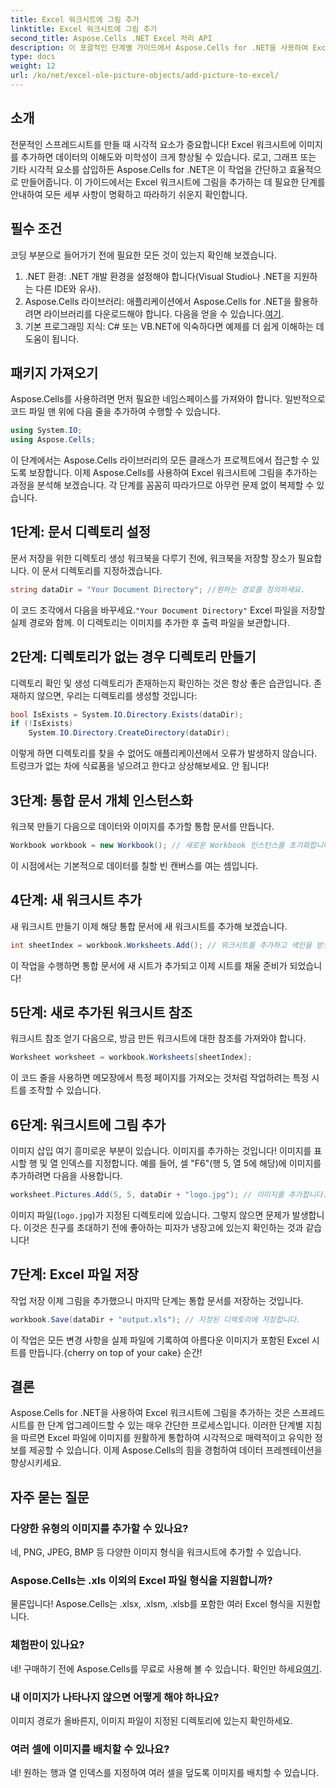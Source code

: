 ```yaml
---
title: Excel 워크시트에 그림 추가
linktitle: Excel 워크시트에 그림 추가
second_title: Aspose.Cells .NET Excel 처리 API
description: 이 포괄적인 단계별 가이드에서 Aspose.Cells for .NET을 사용하여 Excel 워크시트에 그림을 쉽게 추가하는 방법을 알아보세요. 스프레드시트를 강화하세요.
type: docs
weight: 12
url: /ko/net/excel-ole-picture-objects/add-picture-to-excel/
---
```

## 소개
전문적인 스프레드시트를 만들 때 시각적 요소가 중요합니다! Excel 워크시트에 이미지를 추가하면 데이터의 이해도와 미학성이 크게 향상될 수 있습니다. 로고, 그래프 또는 기타 시각적 요소를 삽입하든 Aspose.Cells for .NET은 이 작업을 간단하고 효율적으로 만들어줍니다. 이 가이드에서는 Excel 워크시트에 그림을 추가하는 데 필요한 단계를 안내하여 모든 세부 사항이 명확하고 따라하기 쉬운지 확인합니다.
## 필수 조건
코딩 부분으로 들어가기 전에 필요한 모든 것이 있는지 확인해 보겠습니다.
1. .NET 환경: .NET 개발 환경을 설정해야 합니다(Visual Studio나 .NET을 지원하는 다른 IDE와 유사).
2.  Aspose.Cells 라이브러리: 애플리케이션에서 Aspose.Cells for .NET을 활용하려면 라이브러리를 다운로드해야 합니다. 다음을 얻을 수 있습니다.[여기](https://releases.aspose.com/cells/net/).
3. 기본 프로그래밍 지식: C# 또는 VB.NET에 익숙하다면 예제를 더 쉽게 이해하는 데 도움이 됩니다.
## 패키지 가져오기
Aspose.Cells를 사용하려면 먼저 필요한 네임스페이스를 가져와야 합니다. 일반적으로 코드 파일 맨 위에 다음 줄을 추가하여 수행할 수 있습니다.
```csharp
using System.IO;
using Aspose.Cells;
```
이 단계에서는 Aspose.Cells 라이브러리의 모든 클래스가 프로젝트에서 접근할 수 있도록 보장합니다.
이제 Aspose.Cells를 사용하여 Excel 워크시트에 그림을 추가하는 과정을 분석해 보겠습니다. 각 단계를 꼼꼼히 따라가므로 아무런 문제 없이 복제할 수 있습니다.
## 1단계: 문서 디렉토리 설정
문서 저장을 위한 디렉토리 생성
워크북을 다루기 전에, 워크북을 저장할 장소가 필요합니다. 이 문서 디렉토리를 지정하겠습니다.
```csharp
string dataDir = "Your Document Directory"; //원하는 경로를 정의하세요.
```
 이 코드 조각에서 다음을 바꾸세요.`"Your Document Directory"` Excel 파일을 저장할 실제 경로와 함께. 이 디렉토리는 이미지를 추가한 후 출력 파일을 보관합니다.
## 2단계: 디렉토리가 없는 경우 디렉토리 만들기
디렉토리 확인 및 생성
디렉토리가 존재하는지 확인하는 것은 항상 좋은 습관입니다. 존재하지 않으면, 우리는 디렉토리를 생성할 것입니다:
```csharp
bool IsExists = System.IO.Directory.Exists(dataDir);
if (!IsExists)
    System.IO.Directory.CreateDirectory(dataDir);
```
이렇게 하면 디렉토리를 찾을 수 없어도 애플리케이션에서 오류가 발생하지 않습니다. 트렁크가 없는 차에 식료품을 넣으려고 한다고 상상해보세요. 안 됩니다!
## 3단계: 통합 문서 개체 인스턴스화
워크북 만들기
다음으로 데이터와 이미지를 추가할 통합 문서를 만듭니다.
```csharp
Workbook workbook = new Workbook(); // 새로운 Workbook 인스턴스를 초기화합니다.
```
이 시점에서는 기본적으로 데이터를 칠할 빈 캔버스를 여는 셈입니다.
## 4단계: 새 워크시트 추가
새 워크시트 만들기
이제 해당 통합 문서에 새 워크시트를 추가해 보겠습니다.
```csharp
int sheetIndex = workbook.Worksheets.Add(); // 워크시트를 추가하고 색인을 받으세요.
```
이 작업을 수행하면 통합 문서에 새 시트가 추가되고 이제 시트를 채울 준비가 되었습니다!
## 5단계: 새로 추가된 워크시트 참조
워크시트 참조 얻기
다음으로, 방금 만든 워크시트에 대한 참조를 가져와야 합니다.
```csharp
Worksheet worksheet = workbook.Worksheets[sheetIndex];
```
이 코드 줄을 사용하면 메모장에서 특정 페이지를 가져오는 것처럼 작업하려는 특정 시트를 조작할 수 있습니다.
## 6단계: 워크시트에 그림 추가
이미지 삽입
여기 흥미로운 부분이 있습니다. 이미지를 추가하는 것입니다! 이미지를 표시할 행 및 열 인덱스를 지정합니다. 예를 들어, 셀 "F6"(행 5, 열 5에 해당)에 이미지를 추가하려면 다음을 사용합니다.
```csharp
worksheet.Pictures.Add(5, 5, dataDir + "logo.jpg"); // 이미지를 추가합니다.
```
이미지 파일(`logo.jpg`)가 지정된 디렉토리에 있습니다. 그렇지 않으면 문제가 발생합니다. 이것은 친구를 초대하기 전에 좋아하는 피자가 냉장고에 있는지 확인하는 것과 같습니다!
## 7단계: Excel 파일 저장
작업 저장
이제 그림을 추가했으니 마지막 단계는 통합 문서를 저장하는 것입니다.
```csharp
workbook.Save(dataDir + "output.xls"); // 지정된 디렉토리에 저장합니다.
```
 이 작업은 모든 변경 사항을 실제 파일에 기록하여 아름다운 이미지가 포함된 Excel 시트를 만듭니다.{cherry on top of your cake} 순간!
## 결론
Aspose.Cells for .NET을 사용하여 Excel 워크시트에 그림을 추가하는 것은 스프레드시트를 한 단계 업그레이드할 수 있는 매우 간단한 프로세스입니다. 이러한 단계별 지침을 따르면 Excel 파일에 이미지를 원활하게 통합하여 시각적으로 매력적이고 유익한 정보를 제공할 수 있습니다. 이제 Aspose.Cells의 힘을 경험하여 데이터 프레젠테이션을 향상시키세요.
## 자주 묻는 질문
### 다양한 유형의 이미지를 추가할 수 있나요?
네, PNG, JPEG, BMP 등 다양한 이미지 형식을 워크시트에 추가할 수 있습니다.
### Aspose.Cells는 .xls 이외의 Excel 파일 형식을 지원합니까?
물론입니다! Aspose.Cells는 .xlsx, .xlsm, .xlsb를 포함한 여러 Excel 형식을 지원합니다.
### 체험판이 있나요?
네! 구매하기 전에 Aspose.Cells를 무료로 사용해 볼 수 있습니다. 확인만 하세요[여기](https://releases.aspose.com/).
### 내 이미지가 나타나지 않으면 어떻게 해야 하나요?
이미지 경로가 올바른지, 이미지 파일이 지정된 디렉토리에 있는지 확인하세요.
### 여러 셀에 이미지를 배치할 수 있나요?
네! 원하는 행과 열 인덱스를 지정하여 여러 셀을 덮도록 이미지를 배치할 수 있습니다.